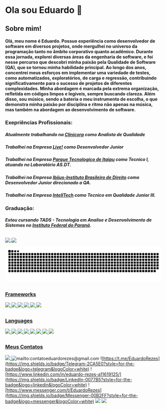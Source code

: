 # Ola sou Eduardo 👋

<div>
  <p align="flex-start"> 
    <h2>Sobre mim!</h2>
    <h4>Olá, meu nome é Eduardo. Possuo experiência como desenvolvedor de software em diversos projetos, onde mergulhei no universo da programação tanto no âmbito corporativo quanto acadêmico. 
    Durante essa jornada, explorei diversas áreas da engenharia de software, e foi nesse percurso que descobri minha paixão pela Qualidade de Software (QA), que se tornou minha habilidade principal. 
    Ao longo dos anos, concentrei meus esforços em implementar uma variedade de testes, como automatizados, exploratórios, de carga e regressão, contribuindo significativamente para o sucesso de projetos de diferentes complexidades. 
    Minha abordagem é marcada pela extrema organização, refletida em códigos limpos e legíveis, sempre buscando clareza.
    Além disso, sou músico, sendo a bateria o meu instrumento de escolha, o que demonstra minha paixão por disciplina e ritmo não apenas na música, mas também na abordagem ao desenvolvimento de software.</h4>
  </p>
</div>

<div style="display: inline_block">
    <h3> Exepriências Profissionais: </h3>
    <h5>Atualmente trabalhando na <a href = "https://www.clinicorp.com/">Clinicorp</a>  como Analista de Qualidade</h5>
    <h5>Trabalhei na Empresa <a href = "https://www.liveoficial.com.br">Live!</a>  como Desenvolvedor Junior</h5>
    <h5>Trabalhei na Empresa <a href = "https://www.pti.org.br">Parque Tecnologico de Itaipu</a>  como Tecnico I, atuando no Laboratório AS.DT.</h5>
    <h5>Trabalhei na Empresa <a href = "https://www.ibijus.com">Ibijus-Instituto Brasileiro de Direito</a>  como Desenvolvedor Junior direcionado a QA.</h5>
    <h5>Trabalhei na Empresa <a href = "https://intelltech.com">IntellTech</a> como Tecnico em Qualidade Junior III.</h5> 
    <h3> Graduação: </h3>
    <h5>Estou cursando TADS - Tecnologia em Analise e Desenvolvimento de Sistemas no <a href="https://foz.ifpr.edu.br">Instituto Federal do Paraná</a>.</h5> 
<!--     <img src="/code.gif" width="300ms" height="200ms" align="right"/> -->
</div>

##
<div>
  <a href="https://beacons.ai/EduardoRezes">
    <img align="center" height="130ms" src="https://github-readme-stats.vercel.app/api?username=EduardoRezes&count_private=true&hide=stars,contribs&show_icons=true&theme=dark"/>
    <img align="center" height="130ms" src="https://github-readme-stats.vercel.app/api/top-langs/?username=EduardoRezes&layout=compact&theme=dark)](https://github.com/EduardoRezes/github-readme-stats"/>
</div>
    
  ![Snake animation](https://github.com/EduardoRezes/EduardoRezes/blob/output/github-contribution-grid-snake.svg)

##
### Frameworks
  ![](https://img.shields.io/badge/Bootstrap-563D7C?style=for-the-badge&logo=bootstrap&logoColor=white)
  ![](https://img.shields.io/badge/Cypress-17202C?style=for-the-badge&logo=cypress&logoColor=white)
  ![](https://img.shields.io/badge/Selenium-43B02A?style=for-the-badge&logo=Selenium&logoColor=white)
  ![](https://img.shields.io/badge/Docker-2CA5E0?style=for-the-badge&logo=docker&logoColor=white)
  ![](https://img.shields.io/badge/Postman-FF6C37?style=for-the-badge&logo=Postman&logoColor=white)
  ![](https://img.shields.io/badge/Spring_Boot-F2F4F9?style=for-the-badge&logo=spring-boot)  
  
##
### Languages 
  ![](https://img.shields.io/badge/CSS3-1572B6?style=for-the-badge&logo=css3&logoColor=white)
  ![](https://img.shields.io/badge/Go-00ADD8?style=for-the-badge&logo=go&logoColor=white)
  ![](https://img.shields.io/badge/HTML5-E34F26?style=for-the-badge&logo=html5&logoColor=white)
  ![](https://img.shields.io/badge/Java-ED8B00?style=for-the-badge&logo=java&logoColor=white)
  ![](https://img.shields.io/badge/JavaScript-323330?style=for-the-badge&logo=javascript&logoColor=F7DF1E)
  ![](https://img.shields.io/badge/json-5E5C5C?style=for-the-badge&logo=json&logoColor=white)
  ![](https://img.shields.io/badge/Python-FFD43B?style=for-the-badge&logo=python&logoColor=darkgreen)
  ![](https://img.shields.io/badge/GIT-E44C30?style=for-the-badge&logo=git&logoColor=white)
  
## 
### Meus Contatos
  <a href="https://gitlab.com/EduardoRezes">![](https://img.shields.io/badge/GitLab-330F63?style=for-the-badge&logo=gitlab&logoColor=white) </a>
  ![mailto:contatoeduardorezes@gmail.com](https://img.shields.io/badge/-Gmail-%23333?style=for-the-badge&logo=gmail&logoColor=white)
  ![https://t.me/EduardoRezes](https://img.shields.io/badge/Telegram-2CA5E0?style=for-the-badge&logo=telegram&logoColor=white)
  ![https://www.linkedin.com/in/eduardo-rezes-a11619125/](https://img.shields.io/badge/LinkedIn-0077B5?style=for-the-badge&logo=linkedin&logoColor=white)
  ![https://www.messenger.com/t/EduardoRezes](https://img.shields.io/badge/Messenger-00B2FF?style=for-the-badge&logo=messenger&logoColor=white)
  ![](https://img.shields.io/badge/Discord-7289DA?style=for-the-badge&logo=discord&logoColor=white)
  ![](https://img.shields.io/badge/WhatsApp-25D366?style=for-the-badge&logo=whatsapp&logoColor=white)
 
